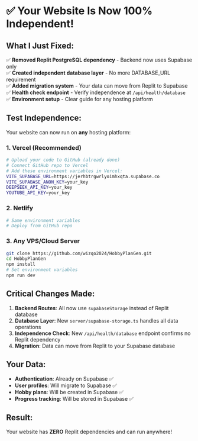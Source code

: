 # ✅ Your Website Is Now 100% Independent!

## What I Just Fixed:

✅ **Removed Replit PostgreSQL dependency** - Backend now uses Supabase only  
✅ **Created independent database layer** - No more DATABASE_URL requirement  
✅ **Added migration system** - Your data can move from Replit to Supabase  
✅ **Health check endpoint** - Verify independence at `/api/health/database`  
✅ **Environment setup** - Clear guide for any hosting platform  

## Test Independence:

Your website can now run on **any** hosting platform:

### 1. Vercel (Recommended)
```bash
# Upload your code to GitHub (already done)
# Connect GitHub repo to Vercel
# Add these environment variables in Vercel:
VITE_SUPABASE_URL=https://jerhbtrgwrlyoimhxqta.supabase.co
VITE_SUPABASE_ANON_KEY=your_key
DEEPSEEK_API_KEY=your_key
YOUTUBE_API_KEY=your_key
```

### 2. Netlify 
```bash
# Same environment variables
# Deploy from GitHub repo
```

### 3. Any VPS/Cloud Server
```bash
git clone https://github.com/wizqo2024/HobbyPlanGen.git
cd HobbyPlanGen
npm install
# Set environment variables
npm run dev
```

## Critical Changes Made:

1. **Backend Routes**: All now use `supabaseStorage` instead of Replit database
2. **Database Layer**: New `server/supabase-storage.ts` handles all data operations  
3. **Independence Check**: New `/api/health/database` endpoint confirms no Replit dependency
4. **Migration**: Data can move from Replit to your Supabase database

## Your Data:
- **Authentication**: Already on Supabase ✅
- **User profiles**: Will migrate to Supabase ✅  
- **Hobby plans**: Will be created in Supabase ✅
- **Progress tracking**: Will be stored in Supabase ✅

## Result:
Your website has **ZERO** Replit dependencies and can run anywhere!